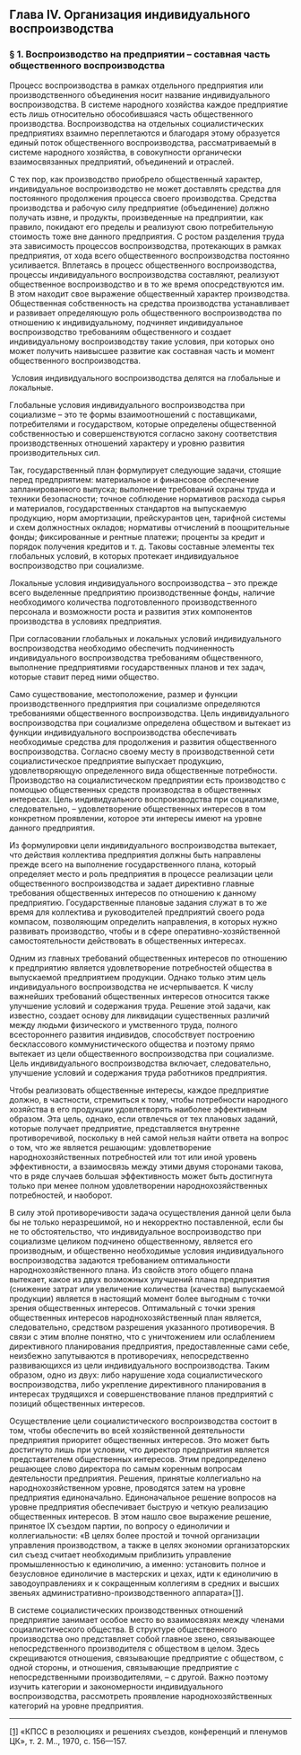 ## Глава IV. Организация индивидуального воспроизводства
### § 1. Воспроизводство на предприятии – составная часть общественного воспроизводства

Процесс воспроизводства в рамках отдельного предприятия или производственного объединения носит название индивидуального воспроизводства. В системе народного хозяйства каждое предприятие есть лишь относительно обособившаяся часть общественного производства. Воспроизводства на отдельных социалистических предприятиях взаимно переплетаются и благодаря этому образуется единый поток общественного воспроизводства, рассматриваемый в системе народного хозяйства, в совокупности органически взаимосвязанных предприятий, объединений и отраслей.

С тех пор, как производство приобрело общественный характер, индивидуальное воспроизводство не может доставлять средства для постоянного продолжения процесса своего производства. Средства производства и рабочую силу предприятие (объединение) должно получать извне, и продукты, произведенные на предприятии, как правило, покидают его пределы и реализуют свою потребительную стоимость тоже вне данного предприятия. С ростом разделения труда эта зависимость процессов воспроизводства, протекающих в рамках предприятия, от хода всего общественного воспроизводства постоянно усиливается. Вплетаясь в процесс общественного воспроизводства, процессы индивидуального воспроизводства составляют, реализуют общественное воспроизводство и в то же время опосредствуются им. В этом находит свое выражение общественный характер производства. Общественная собственность на средства производства устанавливает и развивает определяющую роль общественного воспроизводства по отношению к индивидуальному, подчиняет индивидуальное воспроизводство требованиям общественного и создает индивидуальному воспроизводству такие условия, при которых оно может получить наивысшее развитие как составная часть и момент общественного воспроизводства.

 Условия индивидуального воспроизводства делятся на глобальные и локальные.

Глобальные условия индивидуального воспроизводства при социализме – это те формы взаимоотношений с поставщиками, потребителями и государством, которые определены общественной собственностью и совершенствуются согласно закону соответствия производственных отношений характеру и уровню развития производительных сил.

Так, государственный план формулирует следующие задачи, стоящие перед предприятием: материальное и финансовое обеспечение запланированного выпуска; выполнение требований охраны труда и техники безопасности; точное соблюдение нормативов расхода сырья и материалов, государственных стандартов на выпускаемую продукцию, норм амортизации, прейскурантов цен, тарифной системы и схем должностных окладов; нормативы отчислений в поощрительные фонды; фиксированные и рентные платежи; проценты за кредит и порядок получения кредитов и т. д. Таковы составные элементы тех глобальных условий, в которых протекает индивидуальное воспроизводство при социализме.

Локальные условия индивидуального воспроизводства – это прежде всего выделенные предприятию производственные фонды, наличие необходимого количества подготовленного производственного персонала и возможности роста и развития этих компонентов производства в условиях предприятия.

При согласовании глобальных и локальных условий индивидуального воспроизводства необходимо обеспечить подчиненность индивидуального воспроизводства требованиям общественного, выполнение предприятиями государственных планов и тех задач, которые ставит перед ними общество.

Само существование, местоположение, размер и функции производственного предприятия при социализме определяются требованиями общественного воспроизводства. Цель индивидуального воспроизводства при социализме определена обществом и вытекает из функции индивидуального воспроизводства обеспечивать необходимые средства для продолжения и развития общественного воспроизводства. Согласно своему месту в производственной сети социалистическое предприятие выпускает продукцию, удовлетворяющую определенного вида общественные потребности. Производство на социалистическом предприятии есть производство с помощью общественных средств производства в общественных интересах. Цель индивидуального воспроизводства при социализме, следовательно, – удовлетворение общественных интересов в том конкретном проявлении, которое эти интересы имеют на уровне данного предприятия.

Из формулировки цели индивидуального воспроизводства вытекает, что действия коллектива предприятия должны быть направлены прежде всего на выполнение государственного плана, который определяет место и роль предприятия в процессе реализации цели общественного воспроизводства и задает директивно главные требования общественных интересов по отношению к данному предприятию. Государственные плановые задания служат в то же время для коллектива и руководителей предприятий своего рода компасом, позволяющим определить направления, в которых нужно развивать производство, чтобы и в сфере оперативно-хозяйственной самостоятельности действовать в общественных интересах.

Одним из главных требований общественных интересов по отношению к предприятию является удовлетворение потребностей общества в выпускаемой предприятием продукции. Однако только этим цель индивидуального воспроизводства не исчерпывается. К числу важнейших требований общественных интересов относится также улучшение условий и содержания труда. Решение этой задачи, как известно, создает основу для ликвидации существенных различий между людьми физического и умственного труда, полного всестороннего развития индивидов, способствует построению бесклассового коммунистического общества и поэтому прямо вытекает из цели общественного воспроизводства при социализме. Цель индивидуального воспроизводства включает, следовательно, улучшение условий и содержания труда работников предприятия.

Чтобы реализовать общественные интересы, каждое предприятие должно, в частности, стремиться к тому, чтобы потребности народного хозяйства в его продукции удовлетворять наиболее эффективным образом. Эта цель, однако, если отвлечься от тех плановых заданий, которые получает предприятие, представляется внутренне противоречивой, поскольку в ней самой нельзя найти ответа на вопрос о том, что же является решающим: удовлетворение народнохозяйственных потребностей или тот или иной уровень эффективности, а взаимосвязь между этими двумя сторонами такова, что в ряде случаев большая эффективность может быть достигнута только при менее полном удовлетворении народнохозяйственных потребностей, и наоборот.

В силу этой противоречивости задача осуществления данной цели была бы не только неразрешимой, но и некорректно поставленной, если бы не то обстоятельство, что индивидуальное воспроизводство при социализме целиком подчинено общественному, является его производным, и общественно необходимые условия индивидуального воспроизводства задаются требованием оптимальности народнохозяйственного плана. Из свойств этого общего плана вытекает, какое из двух возможных улучшений плана предприятия (снижение затрат или увеличение количества (качества) выпускаемой продукции) является в настоящий момент более выгодным с точки зрения общественных интересов. Оптимальный с точки зрения общественных интересов народнохозяйственный план является, следовательно, средством разрешения указанного противоречия. В связи с этим вполне понятно, что с уничтожением или ослаблением директивного планирования предприятия, предоставленные сами себе, неизбежно запутываются в противоречиях, непосредственно развивающихся из цели индивидуального воспроизводства. Таким образом, одно из двух: либо нарушение хода социалистического воспроизводства, либо укрепление директивного планирования в интересах трудящихся и совершенствование планов предприятий с позиций общественных интересов.

Осуществление цели социалистического воспроизводства состоит в том, чтобы обеспечить во всей хозяйственной деятельности предприятия приоритет общественных интересов. Это может быть достигнуто лишь при условии, что директор предприятия является представителем общественных интересов. Этим предопределено решающее слово директора по самым коренным вопросам деятельности предприятия. Решения, принятые коллегиально на народнохозяйственном уровне, проводятся затем на уровне предприятия единоначально. Единоначальное решение вопросов на уровне предприятия обеспечивает быструю и четкую реализацию общественных интересов. В этом нашло свое выражение решение, принятое IX съездом партии, по вопросу о единоличии и коллегиальности: «В целях более простой и точной организации управления производством, а также в целях экономии организаторских сил съезд считает необходимым приблизить управление промышленностью к единоличию, а именно: установить полное и безусловное единоличие в мастерских и цехах, идти к единоличию в заводоуправлениях и к сокращенным коллегиям в средних и высших звеньях административно-производственного аппарата»[[1]](#_ftn1).

В системе социалистических производственных отношений предприятие занимает особое место во взаимосвязях между членами социалистического общества. В структуре общественного производства оно представляет собой главное звено, связывающее непосредственного производителя с обществом в целом. Здесь скрещиваются отношения, связывающие предприятие с обществом, с одной стороны, и отношения, связывающие предприятие с непосредственными производителями, – с другой. Важно поэтому изучить категории и закономерности индивидуального воспроизводства, рассмотреть проявление народнохозяйственных категорий на уровне предприятия.

  

---

[[1]](#_ftnref1) «КПСС в резолюциях и решениях съездов, конференций и пленумов ЦК», т. 2. М.., 1970, с. 156—157.
